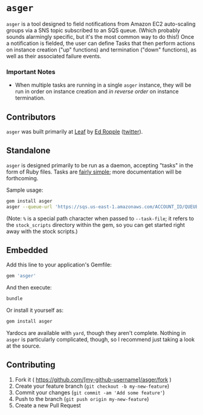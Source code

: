 # `asger` #

`asger` is a tool designed to field notifications from Amazon EC2 auto-scaling groups via a SNS topic subscribed to an SQS queue. (Which probably sounds alarmingly specific, but it's the most common way to do this!) Once a notification is fielded, the user can define Tasks that then perform actions on instance creation ("up" functions) and termination ("down" functions), as well as their associated failure events.

### Important Notes ###
- When multiple tasks are running in a single `asger` instance, they will be run in order on instance creation and _in reverse order_ on instance termination.

## Contributors ##
`asger` was built primarily at [Leaf](http://leaf.me) by [Ed Ropple](mailto:ed+asger@edropple.com) ([twitter](https://twitter.com/edropple)).

## Standalone ##

`asger` is designed primarily to be run as a daemon, accepting "tasks" in the form of Ruby files. Tasks are [fairly simple](https://github.com/eropple/asger/blob/master/samples/echo.rb); more documentation will be forthcoming.

Sample usage:

```bash
gem install asger
asger --queue-url 'https://sqs.us-east-1.amazonaws.com/ACCOUNT_ID/QUEUE_NAME' --shared-credentials=CREDS --parameter-file /tmp/some_params.yaml --task-file %/echo.rb --task-file %/chef_deregister.rb
```

(Note: `%` is a special path character when passed to `--task-file`; it refers to the `stock_scripts` directory within the gem, so you can get started right away with the stock scripts.)

## Embedded ##

Add this line to your application's Gemfile:

```ruby
gem 'asger'
```

And then execute:

```bash
bundle
```

Or install it yourself as:

```bash
gem install asger
```

Yardocs are available with `yard`, though they aren't complete. Nothing in `asger` is particularly complicated, though, so I recommend just taking a look at the source.

## Contributing ##

1. Fork it ( https://github.com/[my-github-username]/asger/fork )
2. Create your feature branch (`git checkout -b my-new-feature`)
3. Commit your changes (`git commit -am 'Add some feature'`)
4. Push to the branch (`git push origin my-new-feature`)
5. Create a new Pull Request
